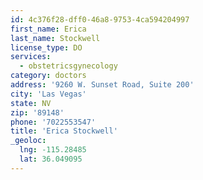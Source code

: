 ```yaml
---
id: 4c376f28-dff0-46a8-9753-4ca594204997
first_name: Erica
last_name: Stockwell
license_type: DO
services:
  - obstetricsgynecology
category: doctors
address: '9260 W. Sunset Road, Suite 200'
city: 'Las Vegas'
state: NV
zip: '89148'
phone: '7022553547'
title: 'Erica Stockwell'
_geoloc:
  lng: -115.28485
  lat: 36.049095
---
```

